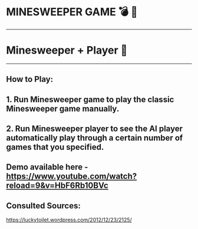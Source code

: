# MINESWEEPER GAME 💣 🧹
***
# Minesweeper + Player 🤖

***
## How to Play:
## 1. Run Minesweeper game to play the classic Minesweeper game manually.
## 2. Run Minesweeper player to see the AI player automatically play through a certain number of games that you specified.  

## Demo available here - https://www.youtube.com/watch?reload=9&v=HbF6Rb10BVc

## Consulted Sources:

https://luckytoilet.wordpress.com/2012/12/23/2125/
 

